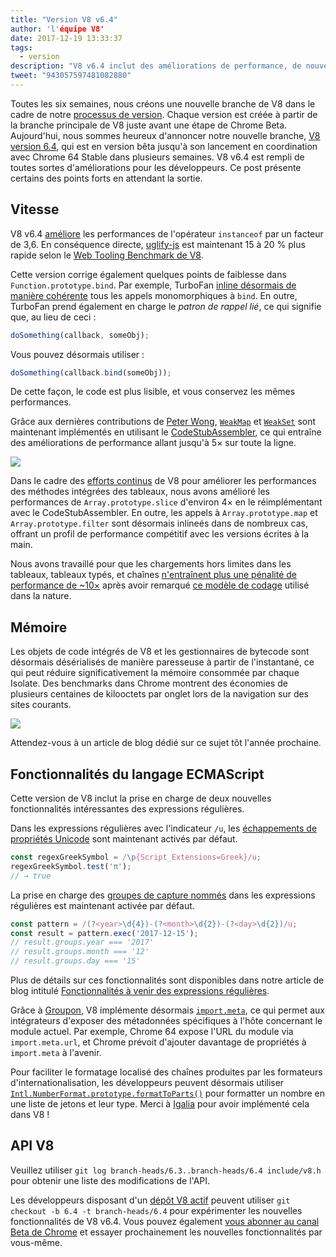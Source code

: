 ```yaml
---
title: "Version V8 v6.4"
author: 'l'équipe V8'
date: 2017-12-19 13:33:37
tags:
  - version
description: "V8 v6.4 inclut des améliorations de performance, de nouvelles fonctionnalités du langage JavaScript, et plus encore."
tweet: "943057597481082880"
---
```

Toutes les six semaines, nous créons une nouvelle branche de V8 dans le cadre de notre [processus de version](/docs/release-process). Chaque version est créée à partir de la branche principale de V8 juste avant une étape de Chrome Beta. Aujourd'hui, nous sommes heureux d'annoncer notre nouvelle branche, [V8 version 6.4](https://chromium.googlesource.com/v8/v8.git/+log/branch-heads/6.4), qui est en version bêta jusqu'à son lancement en coordination avec Chrome 64 Stable dans plusieurs semaines. V8 v6.4 est rempli de toutes sortes d'améliorations pour les développeurs. Ce post présente certains des points forts en attendant la sortie.

<!--truncate-->
## Vitesse

V8 v6.4 [améliore](https://bugs.chromium.org/p/v8/issues/detail?id=6971) les performances de l'opérateur `instanceof` par un facteur de 3,6. En conséquence directe, [uglify-js](http://lisperator.net/uglifyjs/) est maintenant 15 à 20 % plus rapide selon le [Web Tooling Benchmark de V8](https://github.com/v8/web-tooling-benchmark).

Cette version corrige également quelques points de faiblesse dans `Function.prototype.bind`. Par exemple, TurboFan [inline désormais de manière cohérente](https://bugs.chromium.org/p/v8/issues/detail?id=6946) tous les appels monomorphiques à `bind`. En outre, TurboFan prend également en charge le _patron de rappel lié_, ce qui signifie que, au lieu de ceci :

```js
doSomething(callback, someObj);
```

Vous pouvez désormais utiliser :

```js
doSomething(callback.bind(someObj));
```

De cette façon, le code est plus lisible, et vous conservez les mêmes performances.

Grâce aux dernières contributions de [Peter Wong](https://twitter.com/peterwmwong), [`WeakMap`](https://developer.mozilla.org/en-US/docs/Web/JavaScript/Reference/Global_Objects/WeakMap) et [`WeakSet`](https://developer.mozilla.org/en-US/docs/Web/JavaScript/Reference/Global_Objects/WeakSet) sont maintenant implémentés en utilisant le [CodeStubAssembler](/blog/csa), ce qui entraîne des améliorations de performance allant jusqu'à 5× sur toute la ligne.

![](/_img/v8-release-64/weak-collection.svg)

Dans le cadre des [efforts continus](https://bugs.chromium.org/p/v8/issues/detail?id=1956) de V8 pour améliorer les performances des méthodes intégrées des tableaux, nous avons amélioré les performances de `Array.prototype.slice` d'environ 4× en le réimplémentant avec le CodeStubAssembler. En outre, les appels à `Array.prototype.map` et `Array.prototype.filter` sont désormais inlineés dans de nombreux cas, offrant un profil de performance compétitif avec les versions écrites à la main.

Nous avons travaillé pour que les chargements hors limites dans les tableaux, tableaux typés, et chaînes [n'entraînent plus une pénalité de performance de ~10×](https://bugs.chromium.org/p/v8/issues/detail?id=7027) après avoir remarqué [ce modèle de codage](/blog/elements-kinds#avoid-reading-beyond-length) utilisé dans la nature.

## Mémoire

Les objets de code intégrés de V8 et les gestionnaires de bytecode sont désormais désérialisés de manière paresseuse à partir de l'instantané, ce qui peut réduire significativement la mémoire consommée par chaque Isolate. Des benchmarks dans Chrome montrent des économies de plusieurs centaines de kilooctets par onglet lors de la navigation sur des sites courants.

![](/_img/v8-release-64/codespace-consumption.svg)

Attendez-vous à un article de blog dédié sur ce sujet tôt l'année prochaine.

## Fonctionnalités du langage ECMAScript

Cette version de V8 inclut la prise en charge de deux nouvelles fonctionnalités intéressantes des expressions régulières.

Dans les expressions régulières avec l'indicateur `/u`, les [échappements de propriétés Unicode](https://mathiasbynens.be/notes/es-unicode-property-escapes) sont maintenant activés par défaut.

```js
const regexGreekSymbol = /\p{Script_Extensions=Greek}/u;
regexGreekSymbol.test('π');
// → true
```

La prise en charge des [groupes de capture nommés](https://developers.google.com/web/updates/2017/07/upcoming-regexp-features#named_captures) dans les expressions régulières est maintenant activée par défaut.

```js
const pattern = /(?<year>\d{4})-(?<month>\d{2})-(?<day>\d{2})/u;
const result = pattern.exec('2017-12-15');
// result.groups.year === '2017'
// result.groups.month === '12'
// result.groups.day === '15'
```

Plus de détails sur ces fonctionnalités sont disponibles dans notre article de blog intitulé [Fonctionnalités à venir des expressions régulières](https://developers.google.com/web/updates/2017/07/upcoming-regexp-features).

Grâce à [Groupon](https://twitter.com/GrouponEng), V8 implémente désormais [`import.meta`](https://github.com/tc39/proposal-import-meta), ce qui permet aux intégrateurs d'exposer des métadonnées spécifiques à l'hôte concernant le module actuel. Par exemple, Chrome 64 expose l'URL du module via `import.meta.url`, et Chrome prévoit d'ajouter davantage de propriétés à `import.meta` à l'avenir.

Pour faciliter le formatage localisé des chaînes produites par les formateurs d'internationalisation, les développeurs peuvent désormais utiliser [`Intl.NumberFormat.prototype.formatToParts()`](https://github.com/tc39/proposal-intl-formatToParts) pour formatter un nombre en une liste de jetons et leur type. Merci à [Igalia](https://twitter.com/igalia) pour avoir implémenté cela dans V8 !

## API V8

Veuillez utiliser `git log branch-heads/6.3..branch-heads/6.4 include/v8.h` pour obtenir une liste des modifications de l'API.

Les développeurs disposant d'un [dépôt V8 actif](/docs/source-code#using-git) peuvent utiliser `git checkout -b 6.4 -t branch-heads/6.4` pour expérimenter les nouvelles fonctionnalités de V8 v6.4. Vous pouvez également [vous abonner au canal Beta de Chrome](https://www.google.com/chrome/browser/beta.html) et essayer prochainement les nouvelles fonctionnalités par vous-même.
